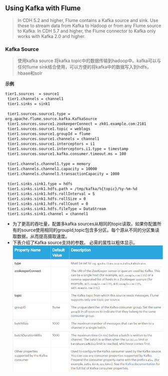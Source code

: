 ## Using Kafka with Flume
> In CDH 5.2 and higher, Flume contains a Kafka source and sink. Use these to stream data from Kafka to Hadoop or from any Flume source to Kafka.
In CDH 5.7 and higher, the Flume connector to Kafka only works with Kafka 2.0 and higher.

### Kafka Source
> 使用kafka source 将kafka topic中的数据传输到hadoop中。kafka可以与任何flume sink结合使用，可以方便的将kafka中的数据写入到hdfs，hbase和solr

__示例__

```
tier1.sources  = source1
 tier1.channels = channel1
 tier1.sinks = sink1
 
 tier1.sources.source1.type = org.apache.flume.source.kafka.KafkaSource
 tier1.sources.source1.zookeeperConnect = zk01.example.com:2181
 tier1.sources.source1.topic = weblogs
 tier1.sources.source1.groupId = flume
 tier1.sources.source1.channels = channel1
 tier1.sources.source1.interceptors = i1
 tier1.sources.source1.interceptors.i1.type = timestamp
 tier1.sources.source1.kafka.consumer.timeout.ms = 100
 
 tier1.channels.channel1.type = memory
 tier1.channels.channel1.capacity = 10000
 tier1.channels.channel1.transactionCapacity = 1000
 
 tier1.sinks.sink1.type = hdfs
 tier1.sinks.sink1.hdfs.path = /tmp/kafka/%{topic}/%y-%m-%d
 tier1.sinks.sink1.hdfs.rollInterval = 5
 tier1.sinks.sink1.hdfs.rollSize = 0
 tier1.sinks.sink1.hdfs.rollCount = 0
 tier1.sinks.sink1.hdfs.fileType = DataStream
 tier1.sinks.sink1.channel = channel1
```
* 为了更高的吞吐量，配置多kafka sources从相同的topic读取，如果你配置所有的source使用相同的groupId,topic包含多分区。每个源从不同的分区集读取数据，从而提高摄取速度。
* 下表介绍了Kafka source支持的参数。 必需的属性以粗体显示。
![](images/kafka11.png)
